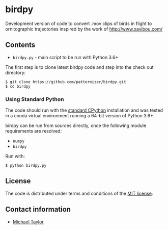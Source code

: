 # birdpy

Development version of code to convert .mov clips of birds in flight to ornitographic trajectories inspired by
the work of http://www.xavibou.com/

## Contents

* `birdpy.py` - main script to be run with Python 3.6+

The first step is to clone latest birdpy code and step into the check out directory: 

    $ git clone https://github.com/patternizer/birdpy.git
    $ cd birdpy
    
### Using Standard Python 

The code should run with the [standard CPython](https://www.python.org/downloads/) installation and was tested 
in a conda virtual environment running a 64-bit version of Python 3.6+.

birdpy can be run from sources directly, once the following module requirements are resolved:

* `numpy`
* `birdpy`

Run with:

    $ python birdpy.py
        
## License

The code is distributed under terms and conditions of the [MIT license](https://opensource.org/licenses/MIT).

## Contact information

* [Michael Taylor](https://patternizer.github.io)



